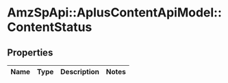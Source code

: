 # AmzSpApi::AplusContentApiModel::ContentStatus

## Properties
Name | Type | Description | Notes
------------ | ------------- | ------------- | -------------


